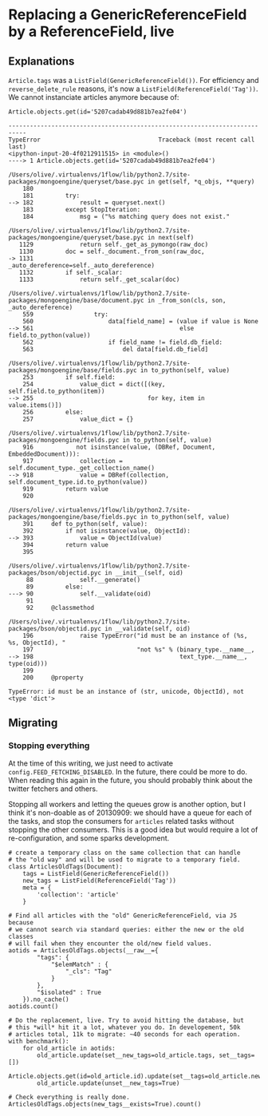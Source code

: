 
# Replacing a GenericReferenceField by a ReferenceField, live

## Explanations

`Article.tags` was a `ListField(GenericReferenceField())`. For efficiency and `reverse_delete_rule` reasons, it's now a `ListField(ReferenceField('Tag'))`. We cannot instanciate articles anymore because of:

    Article.objects.get(id='5207cadab49d881b7ea2fe04')

    ---------------------------------------------------------------------------
    TypeError                                 Traceback (most recent call last)
    <ipython-input-20-4f0212911515> in <module>()
    ----> 1 Article.objects.get(id='5207cadab49d881b7ea2fe04')

    /Users/olive/.virtualenvs/1flow/lib/python2.7/site-packages/mongoengine/queryset/base.pyc in get(self, *q_objs, **query)
        180
        181         try:
    --> 182             result = queryset.next()
        183         except StopIteration:
        184             msg = ("%s matching query does not exist."

    /Users/olive/.virtualenvs/1flow/lib/python2.7/site-packages/mongoengine/queryset/base.pyc in next(self)
       1129             return self._get_as_pymongo(raw_doc)
       1130         doc = self._document._from_son(raw_doc,
    -> 1131                                        _auto_dereference=self._auto_dereference)
       1132         if self._scalar:
       1133             return self._get_scalar(doc)

    /Users/olive/.virtualenvs/1flow/lib/python2.7/site-packages/mongoengine/base/document.pyc in _from_son(cls, son, _auto_dereference)
        559                 try:
        560                     data[field_name] = (value if value is None
    --> 561                                         else field.to_python(value))
        562                     if field_name != field.db_field:
        563                         del data[field.db_field]

    /Users/olive/.virtualenvs/1flow/lib/python2.7/site-packages/mongoengine/base/fields.pyc in to_python(self, value)
        253         if self.field:
        254             value_dict = dict([(key, self.field.to_python(item))
    --> 255                                for key, item in value.items()])
        256         else:
        257             value_dict = {}

    /Users/olive/.virtualenvs/1flow/lib/python2.7/site-packages/mongoengine/fields.pyc in to_python(self, value)
        916            not isinstance(value, (DBRef, Document, EmbeddedDocument))):
        917             collection = self.document_type._get_collection_name()
    --> 918             value = DBRef(collection, self.document_type.id.to_python(value))
        919         return value
        920

    /Users/olive/.virtualenvs/1flow/lib/python2.7/site-packages/mongoengine/base/fields.pyc in to_python(self, value)
        391     def to_python(self, value):
        392         if not isinstance(value, ObjectId):
    --> 393             value = ObjectId(value)
        394         return value
        395

    /Users/olive/.virtualenvs/1flow/lib/python2.7/site-packages/bson/objectid.pyc in __init__(self, oid)
         88             self.__generate()
         89         else:
    ---> 90             self.__validate(oid)
         91
         92     @classmethod

    /Users/olive/.virtualenvs/1flow/lib/python2.7/site-packages/bson/objectid.pyc in __validate(self, oid)
        196             raise TypeError("id must be an instance of (%s, %s, ObjectId), "
        197                             "not %s" % (binary_type.__name__,
    --> 198                                         text_type.__name__, type(oid)))
        199
        200     @property

    TypeError: id must be an instance of (str, unicode, ObjectId), not <type 'dict'>

## Migrating

### Stopping everything

At the time of this writing, we just need to activate `config.FEED_FETCHING_DISABLED`. In the future, there could be more to do. When reading this again in the future, you should probably think about the twitter fetchers and others.

Stopping all workers and letting the queues grow is another option, but I think it's non-doable as of 20130909: we should have a queue for each of the tasks, and stop the consumers for `articles` related tasks without stopping the other consumers. This is a good idea but would require a lot of re-configuration, and some sparks development.


    # create a temporary class on the same collection that can handle
    # the "old way" and will be used to migrate to a temporary field.
    class ArticlesOldTags(Document):
        tags = ListField(GenericReferenceField())
        new_tags = ListField(ReferenceField('Tag'))
        meta = {
            'collection': 'article'
        }

    # Find all articles with the "old" GenericReferenceField, via JS because
    # we cannot search via standard queries: either the new or the old classes
    # will fail when they encounter the old/new field values.
    aotids = ArticlesOldTags.objects(__raw__={
            "tags": {
                "$elemMatch" : {
                    "_cls": "Tag"
                }
            },
            "$isolated" : True
        }).no_cache()
    aotids.count()

    # Do the replacement, live. Try to avoid hitting the database, but
    # this *will* hit it a lot, whatever you do. In developement, 50k
    # articles total, 11k to migrate: ~40 seconds for each operation.
    with benchmark():
        for old_article in aotids:
            old_article.update(set__new_tags=old_article.tags, set__tags=[])
            Article.objects.get(id=old_article.id).update(set__tags=old_article.new_tags)
            old_article.update(unset__new_tags=True)

    # Check everything is really done.
    ArticlesOldTags.objects(new_tags__exists=True).count()
